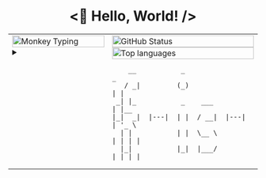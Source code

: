 <h1 align="center"> <👋 Hello, World! /></h1>

<!--
**f-is-h/f-is-h** is a ✨ _special_ ✨ repository because its `README.md` (this file) appears on your GitHub profile.

Here are some ideas to get you started:

- 🔭 I'm currently working on ...
- 🌱 I'm currently learning ...
- 👯 I'm looking to collaborate on ...
- 🤔 I'm looking for help with ...
- 💬 Ask me about ...
- 📫 How to reach me: ...
- 😄 Pronouns: ...
- ⚡ Fun fact: ...
-->

<div align="center">
  <table>
    <tr>
      <td valign="top" width="40%">
        <img src="./images/monkey-typing.gif" alt="Monkey Typing" width="100%" />
        <details>
          <summary></summary>
            πάντες ἄνθρωποι θνητοί εἰσιν
        </details>
      </td>
      <td valign="top" width="60%">
        <div>
          <img src="https://github-readme-stats.vercel.app/api?username=f-is-h&show_icons=true&border_color=5595f0" alt="GitHub Status" width="100%" />
        </div>
        <div>
          <img src="https://github-readme-stats.vercel.app/api/top-langs/?username=f-is-h&layout=compact&border_color=5595f0" alt="Top languages" width="100%" />
        </div>

```
    __           _                  _     
   / _|         (_)                | |    
 _| |_           _    ___          | |__  
|_|  _|  |---|  | |  / __|  |---|  | '_ \ 
  | |           | |  \__ \         | | | |
  |_|           |_|  |___/         |_| |_|
```

  </table>
</div>